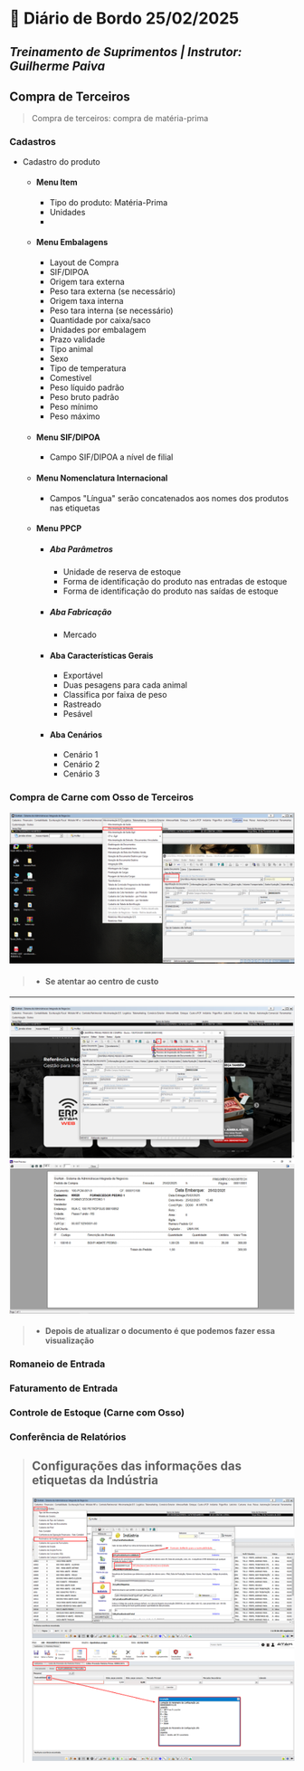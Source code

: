 # 📌 **Diário de Bordo 25/02/2025**
## *Treinamento de Suprimentos | Instrutor: Guilherme Paiva*

## Compra de Terceiros

> Compra de terceiros: compra de matéria-prima

### Cadastros
- Cadastro do produto
    - #### Menu Item
        - Tipo do produto: Matéria-Prima
        - Unidades
        - 
    - #### Menu Embalagens
        - Layout de Compra
        - SIF/DIPOA
        - Origem tara externa
        - Peso tara externa (se necessário)
        - Origem taxa interna
        - Peso tara interna (se necessário)
        - Quantidade por caixa/saco
        - Unidades por embalagem
        - Prazo validade
        - Tipo animal
        - Sexo
        - Tipo de temperatura
        - Comestível
        - Peso líquido padrão
        - Peso bruto padrão
        - Peso mínimo
        - Peso máximo
    - #### Menu SIF/DIPOA
        - Campo SIF/DIPOA a nível de filial
    - #### Menu Nomenclatura Internacional
        - Campos "Língua" serão concatenados aos nomes dos produtos nas etiquetas
    - #### Menu PPCP
        - ##### Aba Parâmetros
            - Unidade de reserva de estoque
            - Forma de identificação do produto nas entradas de estoque
            - Forma de identificação do produto nas saídas de estoque
        - ##### Aba Fabricação
            - Mercado
        - #### Aba Características Gerais
            - Exportável
            - Duas pesagens para cada animal
            - Classifica por faixa de peso
            - Rastreado
            - Pesável
        - #### Aba Cenários
            - Cenário 1
            - Cenário 2
            - Cenário 3

### Compra de Carne com Osso de Terceiros
![alt text](../imagens/Screenshot_78.png)
> - #### Se atentar ao centro de custo
---
![alt text](../imagens/Screenshot_79.png)
![alt text](../imagens/Screenshot_80.png)

> - #### Depois de atualizar o documento é que podemos fazer essa visualização

### Romaneio de Entrada

### Faturamento de Entrada

### Controle de Estoque (Carne com Osso)

### Conferência de Relatórios

> ## Configurações das informações das etiquetas da Indústria
> ![alt text](../imagens/Screenshot_76.png)
> ![alt text](../imagens/Screenshot_77.png)